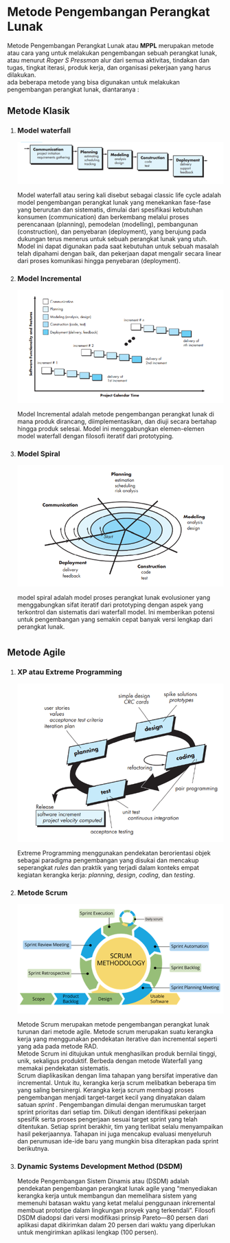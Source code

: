 # Metode Pengembangan Perangkat Lunak 

Metode Pengembangan Perangkat Lunak atau **MPPL** merupakan metode atau cara yang untuk melakukan pengembangan sebuah perangkat lunak, atau menurut _Roger S Pressman_ alur dari semua aktivitas, tindakan dan tugas, tingkat iterasi, produk kerja, dan organisasi pekerjaan yang harus dilakukan. <br> 
ada beberapa metode yang bisa digunakan untuk melakukan pengembangan perangkat lunak, diantaranya :

## Metode Klasik

1. ### Model waterfall
    
    ![waterfall](img/waterfall-2.png)

    Model waterfall atau sering kali disebut sebagai classic life cycle adalah model pengembangan perangkat lunak yang menekankan fase-fase yang berurutan dan sistematis, dimulai dari spesifikasi kebutuhan konsumen (communication) dan berkembang melalui proses perencanaan (planning), pemodelan (modelling), pembangunan (construction), dan penyebaran (deployment), yang berujung pada dukungan terus menerus untuk sebuah perangkat lunak yang utuh. <br>
    Model ini dapat digunakan pada saat kebutuhan untuk sebuah masalah telah dipahami dengan baik, dan pekerjaan dapat mengalir secara linear dari proses komunikasi hingga penyebaran (deployment).

2. ### Model Incremental

    ![waterfall](img/incremental.png)

    Model Incremental adalah metode pengembangan perangkat lunak di mana produk dirancang, diimplementasikan, dan diuji secara bertahap hingga produk selesai. Model ini menggabungkan elemen-elemen model waterfall dengan filosofi iteratif dari prototyping.


3. ### Model Spiral

    ![waterfall](img/spiral.png)

    model spiral adalah model proses perangkat lunak evolusioner yang menggabungkan sifat iteratif dari prototyping dengan aspek yang terkontrol dan sistematis dari waterfall
    model. Ini memberikan potensi untuk pengembangan yang semakin cepat banyak versi lengkap dari perangkat lunak.

#

## Metode Agile 

1. ### XP atau Extreme Programming

    ![Extreme Programming](img/XP.png)

    Extreme Programming menggunakan pendekatan berorientasi objek sebagai paradigma pengembangan yang disukai dan mencakup seperangkat _rules_ dan praktik yang
    terjadi dalam konteks empat kegiatan kerangka kerja: _planning_, _design_, _coding_, dan _testing_.

2. ### Metode Scrum

    ![scrum](img/scrum.png)

    Metode Scrum merupakan metode pengembangan perangkat lunak turunan dari metode agile. Metode scrum merupakan suatu kerangka kerja yang menggunakan pendekatan iterative dan incremental seperti yang ada pada metode RAD. <br>
    Metode Scrum ini ditujukan untuk menghasilkan produk bernilai tinggi, unik, sekaligus produktif.
    Berbeda dengan metode Waterfall yang memakai pendekatan sistematis. <br>
    Scrum diaplikasikan dengan lima tahapan yang bersifat imperative dan incremental. Untuk itu, kerangka kerja scrum melibatkan beberapa tim yang saling bersinergi.
    Kerangka kerja scrum membagi proses pengembangan menjadi target-target kecil yang dinyatakan dalam satuan _sprint_ .
    Pengembangan dimulai dengan merumuskan target sprint prioritas dari setiap tim. Diikuti dengan identifikasi pekerjaan spesifik serta proses pengerjaan sesuai target sprint yang telah ditentukan.
    Setiap sprint berakhir, tim yang terlibat selalu menyampaikan hasil pekerjaannya. Tahapan ini juga mencakup evaluasi menyeluruh dan perumusan ide-ide baru yang mungkin bisa diterapkan pada sprint berikutnya.

3. ### Dynamic Systems Development Method (DSDM)

    Metode Pengembangan Sistem Dinamis atau (DSDM) adalah pendekatan pengembangan perangkat lunak agile yang “menyediakan kerangka kerja untuk membangun dan memelihara sistem yang memenuhi batasan waktu yang ketat melalui penggunaan inkremental membuat prototipe dalam lingkungan proyek yang terkendali”.
    Filosofi DSDM diadopsi dari versi modifikasi prinsip Pareto—80 persen dari aplikasi dapat dikirimkan dalam 20 persen dari waktu yang diperlukan untuk mengirimkan
    aplikasi lengkap (100 persen).
